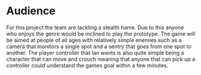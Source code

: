 # Audience

For this project the team are tackling a stealth hame. Due to this anyone who enjoys the genre would be inclined to play the prototype.
The game will be aimed at people of all ages with relatively simple enemies such as a camera that monitors a single spot and a sentry
that goes from one spot to another. The player controller that Ian wants is also quite simple being a character that can move
and crouch meaning that anyone that can pick up a controller could understand the games goal within a few minutes.
